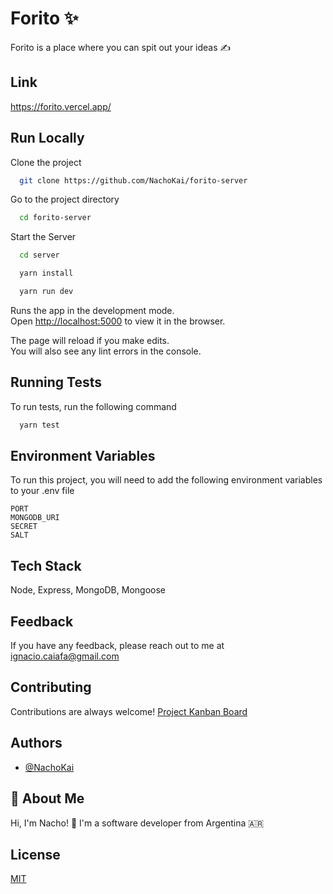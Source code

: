 
# Forito ✨

Forito is a place where you can spit out your ideas ✍️


## Link

https://forito.vercel.app/


## Run Locally

Clone the project

```bash
  git clone https://github.com/NachoKai/forito-server
```

Go to the project directory

```bash
  cd forito-server
```

Start the Server

```bash
  cd server
```
```bash
  yarn install
```
```bash
  yarn run dev
```

Runs the app in the development mode.  
Open [http://localhost:5000](http://localhost:5000) to view it in the browser.  
  
The page will reload if you make edits.  
You will also see any lint errors in the console. 
## Running Tests

To run tests, run the following command

```bash
  yarn test
```


## Environment Variables

To run this project, you will need to add the following environment variables to your .env file

`PORT`  
`MONGODB_URI`  
`SECRET`  
`SALT`  

## Tech Stack

Node, Express, MongoDB, Mongoose


## Feedback

If you have any feedback, please reach out to me at ignacio.caiafa@gmail.com


## Contributing

Contributions are always welcome! [Project Kanban Board](https://github.com/NachoKai/forito/projects/1) 


## Authors

- [@NachoKai](https://www.github.com/NachoKai)


## 🚀 About Me

Hi, I'm Nacho! 👋 I'm a software developer from Argentina 🇦🇷


## License

[MIT](https://github.com/NachoKai/forito/blob/main/LICENSE)
